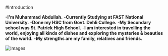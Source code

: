 #Introduction

**-I'm Muhammad Abdullah.**
-**Currently Studying at FAST National University.**
-**Done my HSC from Govt. Dehli College.**
-**My Secondary school was St. Patrick High School.**
-**I am interested in travelling the world, enjoying all kinds of dishes and exploring the mysteries & beauties of the world.**
-**My strengths are my family, relatives and friends.**




![images](https://github.com/user-attachments/assets/a2151461-1bb6-44eb-9e3b-92b8861c9662)
